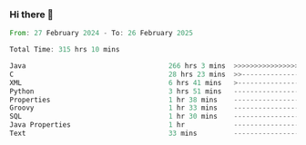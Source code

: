### Hi there 👋

<!--
**luoxuanzao/luoxuanzao** is a ✨ _special_ ✨ repository because its `README.md` (this file) appears on your GitHub profile.

Here are some ideas to get you started:

- 🔭 I’m currently working on ...
- 🌱 I’m currently learning ...
- 👯 I’m looking to collaborate on ...
- 🤔 I’m looking for help with ...
- 💬 Ask me about ...
- 📫 How to reach me: ...
- 😄 Pronouns: ...
- ⚡ Fun fact: ...
-->

<!--START_SECTION:waka-->

```rust
From: 27 February 2024 - To: 26 February 2025

Total Time: 315 hrs 10 mins

Java                                   266 hrs 3 mins  >>>>>>>>>>>>>>>>>>>>>----   84.39 %
C                                      28 hrs 23 mins  >>-----------------------   09.01 %
XML                                    6 hrs 41 mins   >------------------------   02.12 %
Python                                 3 hrs 51 mins   -------------------------   01.22 %
Properties                             1 hr 38 mins    -------------------------   00.52 %
Groovy                                 1 hr 33 mins    -------------------------   00.50 %
SQL                                    1 hr 30 mins    -------------------------   00.48 %
Java Properties                        1 hr            -------------------------   00.32 %
Text                                   33 mins         -------------------------   00.18 %
```

<!--END_SECTION:waka-->